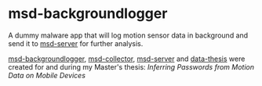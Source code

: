 # msd-backgroundlogger
A dummy malware app that will log motion sensor data in background and send it to [msd-server](https://github.com/nyrrrr/msd-server) for further analysis.

[msd-backgroundlogger](https://github.com/nyrrrr/msd-backgroundlogger/), [msd-collector](https://github.com/nyrrrr/msd-collector/), [msd-server](https://github.com/nyrrrr/msd-server/) and [data-thesis](https://github.com/nyrrrr/data-thesis/) were created for and during my Master's thesis:
_Inferring Passwords from Motion Data on Mobile Devices_
